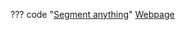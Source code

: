 ??? code "[Segment anything](https://github.com/facebookresearch/segment-anything)"
    [Webpage](https://segment-anything.com/)